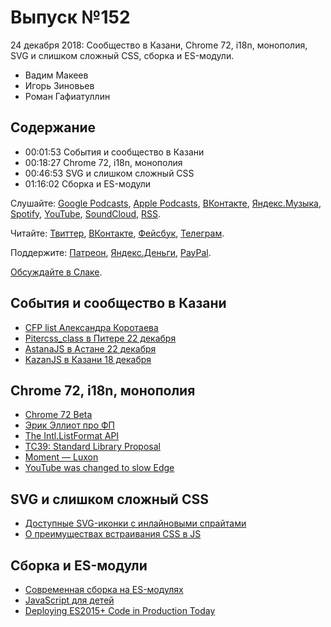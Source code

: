# Выпуск №152

24 декабря 2018: Сообщество в Казани, Chrome 72, i18n, монополия, SVG и слишком сложный CSS, сборка и ES-модули.

- Вадим Макеев
- Игорь Зиновьев
- Роман Гафиатуллин

## Содержание

- 00:01:53 События и сообщество в Казани
- 00:18:27 Chrome 72, i18n, монополия
- 00:46:53 SVG и слишком сложный CSS
- 01:16:02 Сборка и ES-модули

Слушайте: [Google Podcasts](https://podcasts.google.com/?feed=aHR0cHM6Ly93ZWItc3RhbmRhcmRzLnJ1L3BvZGNhc3QvZmVlZC8), [Apple Podcasts](https://podcasts.apple.com/podcast/id1080500016), [ВКонтакте](https://vk.com/podcasts-32017543), [Яндекс.Музыка](https://music.yandex.ru/album/6245956), [Spotify](https://open.spotify.com/show/3rzAcADjpBpXt73L0epTjV), [YouTube](https://www.youtube.com/playlist?list=PLMBnwIwFEFHcwuevhsNXkFTcadeX5R1Go), [SoundCloud](https://soundcloud.com/web-standards), [RSS](https://web-standards.ru/podcast/feed/).

Читайте: [Твиттер](https://twitter.com/webstandards_ru), [ВКонтакте](https://vk.com/webstandards_ru), [Фейсбук](https://www.facebook.com/webstandardsru), [Телеграм](https://t.me/webstandards_ru).

Поддержите: [Патреон](https://www.patreon.com/webstandards_ru), [Яндекс.Деньги](https://money.yandex.ru/to/41001119329753), [PayPal](https://www.paypal.me/pepelsbey).

[Обсуждайте в Слаке](http://slack.web-standards.ru/).

## События и сообщество в Казани

- [CFP list Александра Коротаева](https://github.com/web-standards-ru/cfp-list)
- [Pitercss_class в Питере 22 декабря](https://vk.com/@pitercss_class-4)
- [AstanaJS в Астане 22 декабря](https://astanajs.timepad.ru/event/870701/)
- [KazanJS в Казани 18 декабря](https://twitter.com/kazan_js)

## Chrome 72, i18n, монополия

- [Chrome 72 Beta](https://blog.chromium.org/2018/12/chrome-72-beta-public-class-fields-user.html)
- [Эрик Эллиот про ФП](https://medium.com/@_ericelliott)
- [The Intl.ListFormat API](https://developers.google.com/web/updates/2018/12/intl-listformat)
- [TC39: Standard Library Proposal](https://github.com/tc39/proposal-javascript-standard-library)
- [Moment — Luxon](https://moment.github.io/luxon/)
- [YouTube was changed to slow Edge](https://news.ycombinator.com/item?id=18697824)

## SVG и слишком сложный CSS

- [Доступные SVG-иконки с инлайновыми спрайтами](https://medium.com/p/4d8d80b52f92)
- [О преимуществах встраивания CSS в JS](https://habr.com/p/433276/)

## Сборка и ES-модули

- [Современная сборка на ES-модулях](https://habr.com/p/430950/)
- [JavaScript для детей](https://www.ozon.ru/context/detail/id/138148848/)
- [Deploying ES2015+ Code in Production Today](https://philipwalton.com/articles/deploying-es2015-code-in-production-today/)
